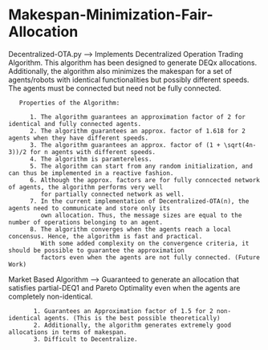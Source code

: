# Makespan-Minimization-Fair-Allocation

Decentralized-OTA.py --> Implements Decentralized Operation Trading Algorithm. This algorithm has been designed to generate DEQx allocations. 
                         Additionally, the algorithm also minimizes the makespan for a set of agents/robots with identical functionalities 
                         but possibly different speeds. The agents must be connected but need not be fully connected.
                         
       Properties of the Algorithm:
                        
          1. The algorithm guarantees an approximation factor of 2 for identical and fully connected agents.
          2. The algorithm guarantees an approx. factor of 1.618 for 2 agents when they have different speeds.
          3. The algorithm guarantees an approx. factor of (1 + \sqrt(4n-3))/2 for n agents with different speeds.
          4. The algorithm is paramtereless.
          5. The algorithm can start from any random initialization, and can thus be implemented in a reactive fashion.
          6. Although the approx. factors are for fully conncected network of agents, the algorithm performs very well 
             for partially connected network as well.
          7. In the current implementation of Decentralized-OTA(n), the agents need to communicate and store only its 
             own allocation. Thus, the message sizes are equal to the number of operations belonging to an agent.
          8. The algorithm converges when the agents reach a local concensus. Hence, the algorithm is fast and practical.
             With some added complexity on the convergence criteria, it should be possible to guarantee the approximation 
             factors even when the agents are not fully connected. (Future Work)
                             
Market Based Algorithm --> Guaranteed to generate an allocation that satisfies partial-DEQ1 and Pareto Optimality even when the agents are completely
                           non-identical. 
                           
           1. Guarantees an Approximation factor of 1.5 for 2 non-identical agents. (This is the best possible theoretically)
           2. Additionally, the algorithm generates extremely good allocations in terms of makespan.
           3. Difficult to Decentralize.
